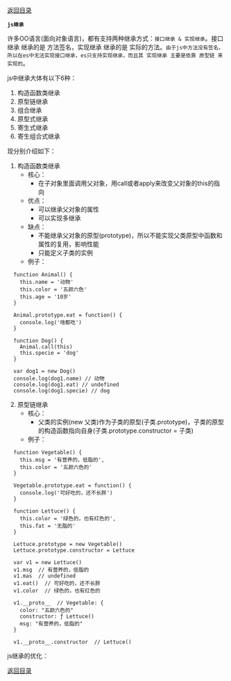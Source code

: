 [返回目录](../原生JS.md)

**` js继承 `**

许多OO语言(面向对象语言)，都有支持两种继承方式：`接口继承 & 实现继承`。接口继承 继承的是 方法签名，实现继承 继承的是 实际的方法。`由于js中方法没有签名，所以在es中无法实现接口继承，es只支持实现继承，而且其 实现继承 主要是依靠 原型链 来实现的`。

js中继承大体有以下6种：
1. 构造函数类继承
2. 原型链继承
3. 组合继承
4. 原型式继承
5. 寄生式继承
6. 寄生组合式继承

现分别介绍如下：
1. 构造函数类继承
    - 核心：
      - 在子对象里面调用父对象，用call或者apply来改变父对象的this的指向
    - 优点：
      - 可以继承父对象的属性
      - 可以实现多继承
    - 缺点：
      - 不能继承父对象的原型(prototype)，所以不能实现父类原型中函数和属性的复用，影响性能
      - 只能定义子类的实例
    - 例子：
```
  function Animal() {
    this.name = '动物'
    this.color = '五颜六色'
    this.age = '10岁'
  }

  Animal.prototype.eat = function() {
    console.log('啥都吃')
  }

  function Dog() {
    Animal.call(this)
    this.specie = 'dog'
  }

  var dog1 = new Dog()
  console.log(dog1.name) // 动物
  console.log(dog1.eat) // undefined
  console.log(dog1.specie) // dog
```
2. 原型链继承
    - 核心：
      - 父类的实例(new 父类)作为子类的原型(子类.prototype)，子类的原型的构造函数指向自身(子类.prototype.constructor = 子类)
    - 例子：
```
  function Vegetable() {
    this.msg = '有营养的，低脂的',
    this.color = '五颜六色的'
  }

  Vegetable.prototype.eat = function() {
    console.log('可好吃的，还不长胖')
  }

  function Lettuce() {
    this.color = '绿色的，也有红色的',
    this.fat = '无脂的'
  }

  Lettuce.prototype = new Vegetable()
  Lettuce.prototype.constructor = Lettuce

  var v1 = new Lettuce()
  v1.msg  // 有营养的，低脂的
  v1.mas  // undefined
  v1.eat()  // 可好吃的，还不长胖
  v1.color  // 绿色的，也有红色的

  v1.__proto__  // Vegetable: {
    color: "五颜六色的"
    constructor: ƒ Lettuce()
    msg: "有营养的，低脂的"
  }

  v1.__proto__.constructor  // Lettuce()
```


js继承的优化：



[返回目录](../原生JS.md)
